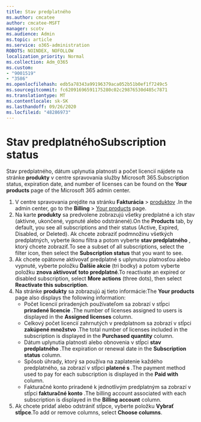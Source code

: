 ```yaml
---
title: Stav predplatného
ms.author: cmcatee
author: cmcatee-MSFT
manager: scotv
ms.audience: Admin
ms.topic: article
ms.service: o365-administration
ROBOTS: NOINDEX, NOFOLLOW
localization_priority: Normal
ms.collection: Adm_O365
ms.custom:
- "9001519"
- "3586"
ms.openlocfilehash: edb5a78343a99196379aca052b51b0ef1f7249c5
ms.sourcegitcommit: fc62091696591175280c02c29876530d485c7871
ms.translationtype: MT
ms.contentlocale: sk-SK
ms.lasthandoff: 09/26/2020
ms.locfileid: "48286973"
---
```

# <a name="subscription-status"></a><span data-ttu-id="426fe-102">Stav predplatného</span><span class="sxs-lookup"><span data-stu-id="426fe-102">Subscription status</span></span>

<span data-ttu-id="426fe-103">Stav predplatného, dátum uplynutia platnosti a počet licencií nájdete na stránke **produkty** v centre spravovania služby Microsoft 365.</span><span class="sxs-lookup"><span data-stu-id="426fe-103">Subscription status, expiration date, and number of licenses can be found on the **Your products** page of the Microsoft 365 admin center.</span></span>

1. <span data-ttu-id="426fe-104">V centre spravovania prejdite na stránku **Fakturácia**  >  [produktov](https://go.microsoft.com/fwlink/p/?linkid=842054) .</span><span class="sxs-lookup"><span data-stu-id="426fe-104">In the admin center, go to the **Billing** > [Your products](https://go.microsoft.com/fwlink/p/?linkid=842054) page.</span></span>
2. <span data-ttu-id="426fe-105">Na karte **produkty** sa predvolene zobrazujú všetky predplatné a ich stav (aktívne, ukončené, vypnuté alebo odstránené).</span><span class="sxs-lookup"><span data-stu-id="426fe-105">On the **Products** tab, by default, you see all subscriptions and their status (Active, Expired, Disabled, or Deleted).</span></span> <span data-ttu-id="426fe-106">Ak chcete zobraziť podmnožinu všetkých predplatných, vyberte ikonu filtra a potom vyberte **stav predplatného** , ktorý chcete zobraziť.</span><span class="sxs-lookup"><span data-stu-id="426fe-106">To see a subset of all subscriptions, select the filter icon, then select the **Subscription status** that you want to see.</span></span>
3. <span data-ttu-id="426fe-107">Ak chcete opätovne aktivovať predplatné s uplynutou platnosťou alebo vypnuté, vyberte položku **Ďalšie akcie** (tri bodky) a potom vyberte položku **znova aktivovať toto predplatné**.</span><span class="sxs-lookup"><span data-stu-id="426fe-107">To reactivate an expired or disabled subscription, select **More actions** (three dots), then select **Reactivate this subscription**.</span></span>
4. <span data-ttu-id="426fe-108">Na stránke **produkty** sa zobrazujú aj tieto informácie:</span><span class="sxs-lookup"><span data-stu-id="426fe-108">The **Your products** page also displays the following information:</span></span>
    - <span data-ttu-id="426fe-109">Počet licencií priradených používateľom sa zobrazí v stĺpci **priradené licencie** .</span><span class="sxs-lookup"><span data-stu-id="426fe-109">The number of licenses assigned to users is displayed in the **Assigned licenses** column.</span></span>
    - <span data-ttu-id="426fe-110">Celkový počet licencií zahrnutých v predplatnom sa zobrazí v stĺpci **zakúpené množstvo** .</span><span class="sxs-lookup"><span data-stu-id="426fe-110">The total number of licenses included in the subscription is displayed in the **Purchased quantity** column.</span></span>
    - <span data-ttu-id="426fe-111">Dátum uplynutia platnosti alebo obnovenia v stĺpci **stav predplatného** .</span><span class="sxs-lookup"><span data-stu-id="426fe-111">The expiration or renewal date in the **Subscription status** column.</span></span>
    - <span data-ttu-id="426fe-112">Spôsob úhrady, ktorý sa používa na zaplatenie každého predplatného, sa zobrazí v stĺpci **platené s** .</span><span class="sxs-lookup"><span data-stu-id="426fe-112">The payment method used to pay for each subscription is displayed in the **Paid with** column.</span></span>
    - <span data-ttu-id="426fe-113">Fakturačné konto priradené k jednotlivým predplatným sa zobrazí v stĺpci **fakturačné konto** .</span><span class="sxs-lookup"><span data-stu-id="426fe-113">The billing account associated with each subscription is displayed in the **Billing account** column.</span></span>
5. <span data-ttu-id="426fe-114">Ak chcete pridať alebo odstrániť stĺpce, vyberte položku **Vybrať stĺpce**.</span><span class="sxs-lookup"><span data-stu-id="426fe-114">To add or remove columns, select **Choose columns**.</span></span>